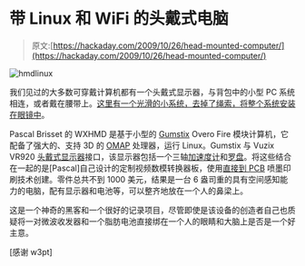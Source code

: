 # 带 Linux 和 WiFi 的头戴式电脑

> 原文:[https://hackaday.com/2009/10/26/head-mounted-computer/](https://hackaday.com/2009/10/26/head-mounted-computer/)

![hmdlinux](../Images/57a323faf6541f561e0567a7f76a849c.png "hmdlinux")

我们见过的大多数可穿戴计算机都有一个头戴式显示器，与背包中的小型 PC 系统相连，或者戴在腰带上。[这里有一个光滑的小系统，去掉了绳索，将整个系统安装在眼镜中](http://www.pabr.org/wxhmd/doc/wxhmd.en.html)。

Pascal Brisset 的 WXHMD 是基于小型的 [Gumstix](http://hackaday.com/2009/04/25/augmented-network-interfaces/) Overo Fire 模块计算机，它配备了强大的、支持 3D 的 [OMAP](http://hackaday.com/2008/11/28/pandora-dev-unit-unboxed/) 处理器，运行 Linux。Gumstix 与 Vuzix VR920 [头戴式显示器](http://hackaday.com/2008/06/07/consumer-hmd-comparison/)接口，该显示器包括一个三轴[加速度计](http://hackaday.com/2009/09/14/head-bangers-beware-motion-sensing-headphones/)和[罗盘](http://hackaday.com/2009/02/05/haptic-compass/)。将这些结合在一起的是[Pascal]自己设计的定制视频数模转换器板，使用[直接到 PCB](http://hackaday.com/2009/09/02/direct-to-pcb-inkjet-printing/) 喷墨印刷技术创建。零件总共不到 1000 美元，结果是一台 6 盎司重的具有空间感知能力的电脑，配有显示器和电池等，可以整齐地放在一个人的鼻梁上。

这是一个神奇的黑客和一个很好的记录项目，尽管即使是该设备的创造者自己也质疑将一对微波收发器和一个脂肪电池直接绑在一个人的眼睛和大脑上是否是一个好主意。

[感谢 w3pt]